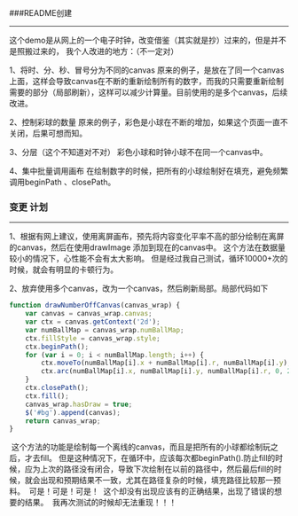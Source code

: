 ###README创建
***
这个demo是从网上的一个电子时钟，改变借鉴（其实就是抄）过来的，但是并不是照搬过来的，
我个人改进的地方：（不一定对）

1、将时、分、秒、冒号分为不同的canvas
   原来的例子，是放在了同一个canvas上面，这样会导致canvas在不断的重新绘制所有的数字，而我的只需要重新绘制需要的部分（局部刷新），这样可以减少计算量。目前使用的是多个canvas，后续改进。

2、控制彩球的数量
   原来的例子，彩色是小球在不断的增加，如果这个页面一直不关闭，后果可想而知。

3、分层（这个不知道对不对）
   彩色小球和时钟小球不在同一个canvas中。

4、集中批量调用画布
   在绘制数字的时候，把所有的小球绘制好在填充，避免频繁调用beginPath 、closePath。

### 变更 计划
***
1、根据有网上建议，使用离屏画布，预先将内容变化平率不高的部分绘制在离屏的canvas，然后在使用drawImage 添加到现在的canvas中。
	这个方法在数据量较小的情况下，心性能不会有太大影响。
	但是经过我自己测试，循环10000+次的时候，就会有明显的卡顿行为。

2、放弃使用多个canvas，改为一个canvas，然后刷新局部。局部代码如下 

``` javascript
function drawNumberOffCanvas(canvas_wrap) {
    var canvas = canvas_wrap.canvas;
    var ctx = canvas.getContext('2d');
    var numBallMap = canvas_wrap.numBallMap;
    ctx.fillStyle = canvas_wrap.style;
    ctx.beginPath();
    for (var i = 0; i < numBallMap.length; i++) {
        ctx.moveTo(numBallMap[i].x + numBallMap[i].r, numBallMap[i].y);
        ctx.arc(numBallMap[i].x, numBallMap[i].y, numBallMap[i].r, 0, 2 * Math.PI);
    }
    ctx.closePath();
    ctx.fill();
    canvas_wrap.hasDraw = true;
    $('#bg').append(canvas);
    return canvas_wrap;
}
```
  这个方法的功能是绘制每一个离线的canvas，而且是把所有的小球都绘制玩之后，才去fill。
  但是这种情况下，在循环中，应该每次都beginPath().防止fill的时候，应为上次的路径没有闭合，导致下次绘制在以前的路径中，然后最后fill的时候，就会出现和预期结果不一致，尤其在路径复杂的时候，填充路径比较那一预料。
  可是！可是！可是！
  这个却没有出现应该有的正确结果，出现了错误的想要的结果。
  我再次测试的时候却无法重现！！！